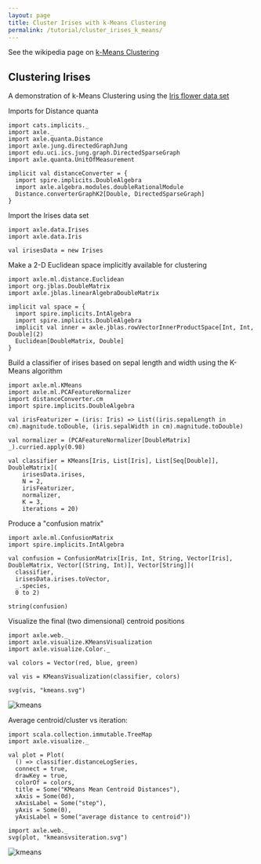 ```yaml
---
layout: page
title: Cluster Irises with k-Means Clustering
permalink: /tutorial/cluster_irises_k_means/
---
```


See the wikipedia page on [k-Means Clustering](https://en.wikipedia.org/wiki/K-means_clustering)

Clustering Irises
-----------------

A demonstration of k-Means Clustering using the [Iris flower data set](https://en.wikipedia.org/wiki/Iris_flower_data_set)

Imports for Distance quanta

```tut:book:silent
import cats.implicits._
import axle._
import axle.quanta.Distance
import axle.jung.directedGraphJung
import edu.uci.ics.jung.graph.DirectedSparseGraph
import axle.quanta.UnitOfMeasurement

implicit val distanceConverter = {
  import spire.implicits.DoubleAlgebra
  import axle.algebra.modules.doubleRationalModule
  Distance.converterGraphK2[Double, DirectedSparseGraph]
}
```

Import the Irises data set

```tut:silent
import axle.data.Irises
import axle.data.Iris
```

```tut:book
val irisesData = new Irises
```

Make a 2-D Euclidean space implicitly available for clustering

```tut:book:silent
import axle.ml.distance.Euclidean
import org.jblas.DoubleMatrix
import axle.jblas.linearAlgebraDoubleMatrix

implicit val space = {
  import spire.implicits.IntAlgebra
  import spire.implicits.DoubleAlgebra
  implicit val inner = axle.jblas.rowVectorInnerProductSpace[Int, Int, Double](2)
  Euclidean[DoubleMatrix, Double]
}
```

Build a classifier of irises based on sepal length and width using the K-Means algorithm

```tut:silent
import axle.ml.KMeans
import axle.ml.PCAFeatureNormalizer
import distanceConverter.cm
import spire.implicits.DoubleAlgebra
```

```tut:book
val irisFeaturizer = (iris: Iris) => List((iris.sepalLength in cm).magnitude.toDouble, (iris.sepalWidth in cm).magnitude.toDouble)

val normalizer = (PCAFeatureNormalizer[DoubleMatrix] _).curried.apply(0.98)

val classifier = KMeans[Iris, List[Iris], List[Seq[Double]], DoubleMatrix](
    irisesData.irises,
    N = 2,
    irisFeaturizer,
    normalizer,
    K = 3,
    iterations = 20)
```

Produce a "confusion matrix"

```tut:silent
import axle.ml.ConfusionMatrix
import spire.implicits.IntAlgebra
```

```tut:book
val confusion = ConfusionMatrix[Iris, Int, String, Vector[Iris], DoubleMatrix, Vector[(String, Int)], Vector[String]](
  classifier,
  irisesData.irises.toVector,
  _.species,
  0 to 2)

string(confusion)
```

Visualize the final (two dimensional) centroid positions

```tut:silent
import axle.web._
import axle.visualize.KMeansVisualization
import axle.visualize.Color._
```

```tut:book
val colors = Vector(red, blue, green)

val vis = KMeansVisualization(classifier, colors)

svg(vis, "kmeans.svg")
```

![kmeans](/tutorial/images/kmeans.svg)

Average centroid/cluster vs iteration:

```tut:silent
import scala.collection.immutable.TreeMap
import axle.visualize._
```

```tut:book
val plot = Plot(
  () => classifier.distanceLogSeries,
  connect = true,
  drawKey = true,
  colorOf = colors,
  title = Some("KMeans Mean Centroid Distances"),
  xAxis = Some(0d),
  xAxisLabel = Some("step"),
  yAxis = Some(0),
  yAxisLabel = Some("average distance to centroid"))

import axle.web._
svg(plot, "kmeansvsiteration.svg")
```

![kmeans](/tutorial/images/kmeansvsiteration.svg)
